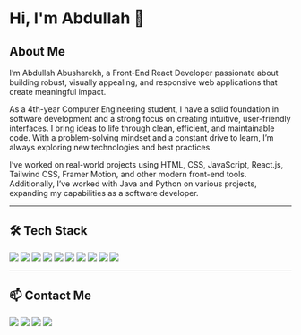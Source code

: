 # Hi, I'm Abdullah 👋

## About Me
I’m Abdullah Abusharekh, a Front-End React Developer passionate about building robust, visually appealing, and responsive web applications that create meaningful impact.

As a 4th-year Computer Engineering student, I have a solid foundation in software development and a strong focus on creating intuitive, user-friendly interfaces. I bring ideas to life through clean, efficient, and maintainable code. With a problem-solving mindset and a constant drive to learn, I’m always exploring new technologies and best practices.

I’ve worked on real-world projects using HTML, CSS, JavaScript, React.js, Tailwind CSS, Framer Motion, and other modern front-end tools. Additionally, I’ve worked with Java and Python on various projects, expanding my capabilities as a software developer.

---

## 🛠 Tech Stack
<p>
  <img src="https://img.shields.io/badge/HTML5-E34F26?style=for-the-badge&logo=html5&logoColor=white" />
  <img src="https://img.shields.io/badge/CSS3-1572B6?style=for-the-badge&logo=css3&logoColor=white" />
  <img src="https://img.shields.io/badge/JavaScript-F7DF1E?style=for-the-badge&logo=javascript&logoColor=black" />
  <img src="https://img.shields.io/badge/React-20232A?style=for-the-badge&logo=react&logoColor=61DAFB" />
  <img src="https://img.shields.io/badge/TailwindCSS-38B2AC?style=for-the-badge&logo=tailwind-css&logoColor=white" />
  <img src="https://img.shields.io/badge/Framer%20Motion-0055FF?style=for-the-badge&logo=framer&logoColor=white" />
  <img src="https://img.shields.io/badge/Git-F05032?style=for-the-badge&logo=git&logoColor=white" />
  <img src="https://img.shields.io/badge/GitHub-181717?style=for-the-badge&logo=github&logoColor=white" />
  <img src="https://img.shields.io/badge/Java-ED8B00?style=for-the-badge&logo=openjdk&logoColor=white" />
  <img src="https://img.shields.io/badge/Python-3776AB?style=for-the-badge&logo=python&logoColor=white" />
</p>

---

## 📫 Contact Me
<p>
  <a href="mailto:aboodmabusharekh1412004@gmail.com?subject=GitHub%20Profile%20Inquiry"><img src="https://img.shields.io/badge/Gmail-D14836?style=for-the-badge&logo=gmail&logoColor=white" /></a>
  <a href="https://www.linkedin.com/in/abdullah-abusharekh"><img src="https://img.shields.io/badge/LinkedIn-0077B5?style=for-the-badge&logo=linkedin&logoColor=white" /></a>
  <a href="https://www.facebook.com/abdullah.abusharekh"><img src="https://img.shields.io/badge/Facebook-1877F2?style=for-the-badge&logo=facebook&logoColor=white" /></a>
  <a href="https://www.instagram.com/abdullah.abusharekh/"><img src="https://img.shields.io/badge/Instagram-E4405F?style=for-the-badge&logo=instagram&logoColor=white" /></a>
</p>
